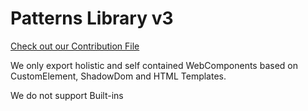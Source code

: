 # Patterns Library v3

[Check out our Contribution File](https://github.com/axa-ch/patterns-library/blob/develop-v2/CONTRIBUTION.md#rules-and-lintings)

We only export holistic and self contained WebComponents based on CustomElement, ShadowDom and HTML Templates.

We do not support Built-ins

